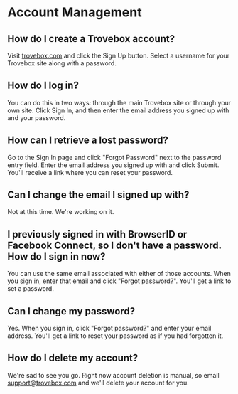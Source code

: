 Account Management
=======================

## How do I create a Trovebox account?
Visit <a href="http://trovebox.com">trovebox.com</a> and click the Sign Up button. Select a username for your Trovebox site along with a password.

## How do I log in?
You can do this in two ways: through the main Trovebox site or through your own site. Click Sign In, and then enter the email address you signed up with and your password.

## How can I retrieve a lost password?
Go to the Sign In page and click "Forgot Password" next to the password entry field. Enter the email address you signed up with and click Submit. You'll receive a link where you can reset your password.

## Can I change the email I signed up with? 
Not at this time. We're working on it.

## I previously signed in with BrowserID or Facebook Connect, so I don't have a password. How do I sign in now?
You can use the same email associated with either of those accounts. When you sign in, enter that email and click "Forgot password?". You'll get a link to set a password.

## Can I change my password?
Yes. When you sign in, click "Forgot password?" and enter your email address. You'll get a link to reset your password as if you had forgotten it.

## How do I delete my account?
We're sad to see you go. Right now account deletion is manual, so email support@trovebox.com and we'll delete your account for you.
